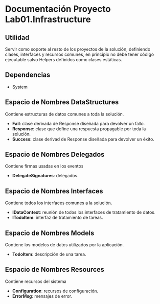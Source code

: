 ﻿# Documentación Proyecto Lab01.Infrastructure

## Utilidad

Servir como soporte al resto de los proyectos de la solución, definiendo clases, interfaces y recursos comunes, en principio no debe tener código ejecutable salvo Helpers definidos como clases estáticas.

## Dependencias

+ System

## Espacio de Nombres DataStructures

Contiene estructuras de datos comunes a toda la solución.

+ **Fail**: clase derivada de Response diseñada para devolver un fallo.
+ **Response**: clase que define una respuesta propagable por toda la solución.
+ **Success**: clase derivad de Response diseñada para devolver un éxito.

## Espacio de Nombres Delegados

Contiene firmas usadas en los eventos

+ **DelegateSignatures**: delegados

## Espacio de Nombres Interfaces

Contiene todos los interfaces comunes a la solución.

+ **IDataContext**: reunión de todos los interfaces de tratamiento de datos.
+ **ITodoItem**: interfaz de tratamiento de tareas.

## Espacio de Nombres Models

Contiene los modelos de datos utilizados por la aplicación.

+ **TodoItem**: descripción de una tarea.

## Espacio de Nombres Resources

Contiene recursos del sistema

+ **Configuration**: recursos de configuración.
+ **ErrorMsg**: mensajes de error.


